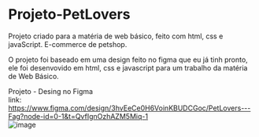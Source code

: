 # Projeto-PetLovers
Projeto criado para a matéria de web básico, feito com html, css e javaScript. E-commerce de petshop. 

O projeto foi baseado em uma design feito no figma que eu já tinh pronto, ele foi desenvovido em html, css e javascript para um trabalho da matéria de Web Básico. 

Projeto - Desing no Figma <br>
link: https://www.figma.com/design/3hvEeCe0H6VoinKBUDCGoc/PetLovers---Fag?node-id=0-1&t=QvfIgnOzhAZM5Miq-1
<br>
![image](https://github.com/user-attachments/assets/8eaf7a6b-15d8-4952-8a69-70a783b2e5ee)



